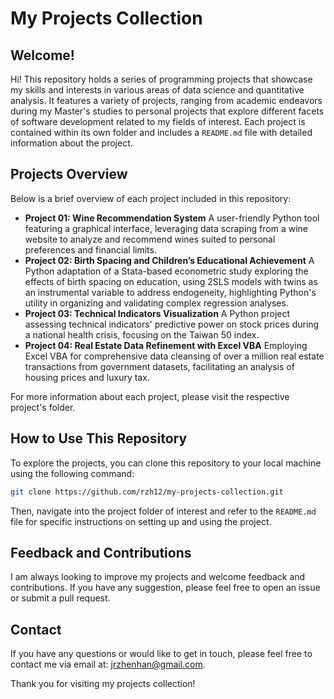 # My Projects Collection

## Welcome!

Hi! This repository holds a series of programming projects that showcase my skills and interests in various areas of data science and quantitative analysis. It features a variety of projects, ranging from academic endeavors during my Master's studies to personal projects that explore different facets of software development related to my fields of interest. Each project is contained within its own folder and includes a `README.md` file with detailed information about the project.
## Projects Overview

Below is a brief overview of each project included in this repository:

- **Project 01: Wine Recommendation System**
  A user-friendly Python tool featuring a graphical interface, leveraging data scraping from a wine website to analyze and recommend wines suited to personal preferences and financial limits.
- **Project 02: Birth Spacing and Children’s Educational Achievement**
  A Python adaptation of a Stata-based econometric study exploring the effects of birth spacing on education, using 2SLS models with twins as an instrumental variable to address endogeneity, highlighting Python's utility in organizing and validating complex regression analyses.
- **Project 03: Technical Indicators Visualization**
   A Python project assessing technical indicators' predictive power on stock prices during a national health crisis, focusing on the Taiwan 50 index.
- **Project 04: Real Estate Data Refinement with Excel VBA**
  Employing Excel VBA for comprehensive data cleansing of over a million real estate transactions from government datasets, facilitating an analysis of housing prices and luxury tax.

For more information about each project, please visit the respective project's folder.

## How to Use This Repository

To explore the projects, you can clone this repository to your local machine using the following command:

```bash
git clone https://github.com/rzh12/my-projects-collection.git
```

Then, navigate into the project folder of interest and refer to the `README.md` file for specific instructions on setting up and using the project.

## Feedback and Contributions

I am always looking to improve my projects and welcome feedback and contributions. If you have any suggestion, please feel free to open an issue or submit a pull request.

## Contact

If you have any questions or would like to get in touch, please feel free to contact me via email at: [jrzhenhan@gmail.com](mailto:jrzhenhan@gmail.com).

Thank you for visiting my projects collection!
